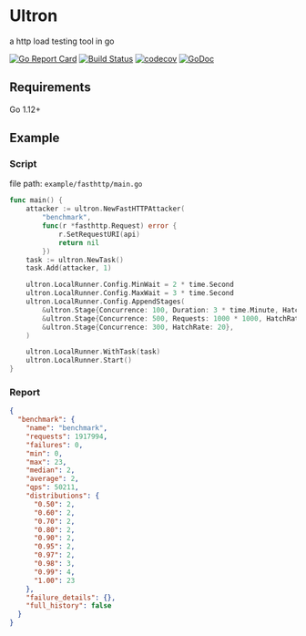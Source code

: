 # Ultron
a http load testing tool in go

[![Go Report Card](https://goreportcard.com/badge/github.com/qastub/ultron)](https://goreportcard.com/report/github.com/qastub/ultron) [![Build Status](https://travis-ci.org/qastub/ultron.svg?branch=master)](https://travis-ci.org/qastub/ultron) [![codecov](https://codecov.io/gh/qastub/ultron/branch/master/graph/badge.svg)](https://codecov.io/gh/qastub/ultron)  [![GoDoc](https://godoc.org/github.com/qastub/ultron?status.svg)](https://godoc.org/github.com/qastub/ultron)

## Requirements

Go 1.12+

## Example

### **Script**

file path: `example/fasthttp/main.go`

```go
func main() {
	attacker := ultron.NewFastHTTPAttacker(
		"benchmark",
		func(r *fasthttp.Request) error {
			r.SetRequestURI(api)
			return nil
		})
	task := ultron.NewTask()
	task.Add(attacker, 1)

	ultron.LocalRunner.Config.MinWait = 2 * time.Second
	ultron.LocalRunner.Config.MaxWait = 3 * time.Second
	ultron.LocalRunner.Config.AppendStages(
		&ultron.Stage{Concurrence: 100, Duration: 3 * time.Minute, HatchRate: 10},
		&ultron.Stage{Concurrence: 500, Requests: 1000 * 1000, HatchRate: 30},
		&ultron.Stage{Concurrence: 300, HatchRate: 20},
	)

	ultron.LocalRunner.WithTask(task)
	ultron.LocalRunner.Start()
}
```

### Report

```json
{
  "benchmark": {
    "name": "benchmark",
    "requests": 1917994,
    "failures": 0,
    "min": 0,
    "max": 23,
    "median": 2,
    "average": 2,
    "qps": 50211,
    "distributions": {
      "0.50": 2,
      "0.60": 2,
      "0.70": 2,
      "0.80": 2,
      "0.90": 2,
      "0.95": 2,
      "0.97": 2,
      "0.98": 3,
      "0.99": 4,
      "1.00": 23
    },
    "failure_details": {},
    "full_history": false
  }
}
```
